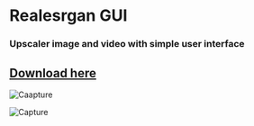 # Realesrgan GUI
### Upscaler image and video with simple user interface



## [Download here](https://github.com/eroge69/RealesrganGUI/releases)
![Caapture](https://github.com/user-attachments/assets/e82829e7-4bed-4077-9991-346cb977dfc5)

![Capture](https://github.com/user-attachments/assets/cd93e28c-4d6c-4818-9a20-b92197b0a992)


